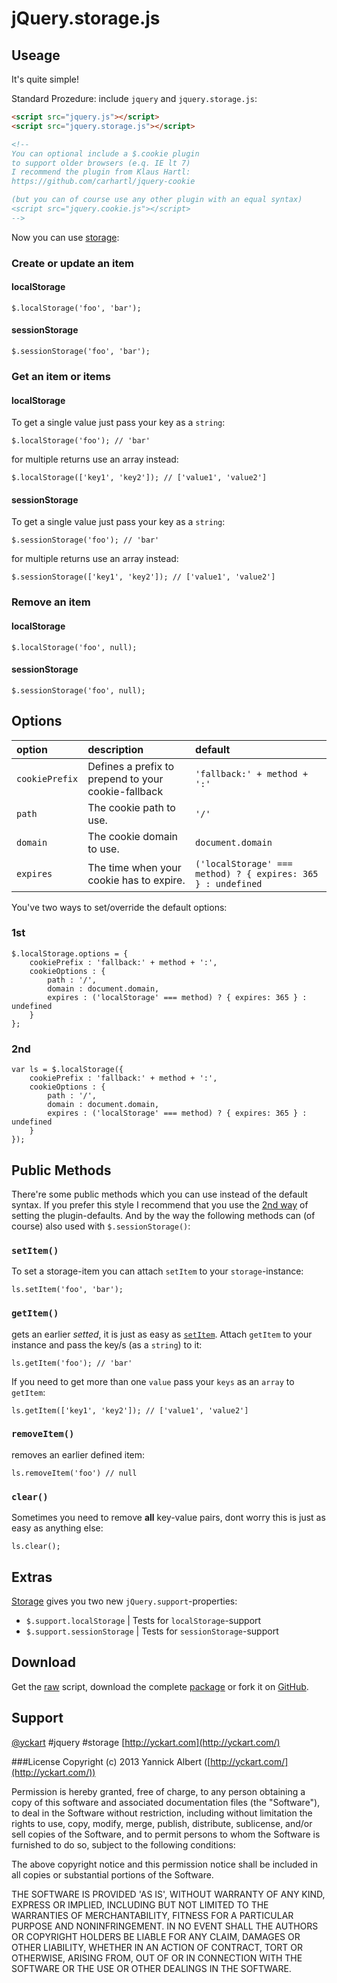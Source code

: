 # jQuery.storage.js

## Useage
It's quite simple!

Standard Prozedure: include `jquery` and `jquery.storage.js`:
```html
<script src="jquery.js"></script>
<script src="jquery.storage.js"></script>

<!--
You can optional include a $.cookie plugin
to support older browsers (e.q. IE lt 7)
I recommend the plugin from Klaus Hartl:
https://github.com/carhartl/jquery-cookie

(but you can of course use any other plugin with an equal syntax)
<script src="jquery.cookie.js"></script>
-->
```

Now you can use [storage](https://github.com/yckart/jquery.storage.js):

### Create or update an item
#### localStorage
    $.localStorage('foo', 'bar');

#### sessionStorage
    $.sessionStorage('foo', 'bar');

### Get an item or items
#### localStorage
To get a single value just pass your key as a `string`:

    $.localStorage('foo'); // 'bar'

for multiple returns use an array instead:

    $.localStorage(['key1', 'key2']); // ['value1', 'value2']

#### sessionStorage
To get a single value just pass your key as a `string`:

    $.sessionStorage('foo'); // 'bar'

for multiple returns use an array instead:

    $.sessionStorage(['key1', 'key2']); // ['value1', 'value2']

### Remove an item
#### localStorage
    $.localStorage('foo', null);

#### sessionStorage
    $.sessionStorage('foo', null);

## Options
| option | description | default |
|:--|:--|:--|
| `cookiePrefix` |  Defines a prefix to prepend to your cookie-fallback | `'fallback:' + method + ':'` |
| `path` |  The cookie path to use. | `'/'` |
| `domain` | The cookie domain to use. | `document.domain` |
| `expires` | The time when your cookie has to expire. | `('localStorage' === method) ? { expires: 365 } : undefined` |

You've two ways to set/override the default options:

### 1st

    $.localStorage.options = {
        cookiePrefix : 'fallback:' + method + ':',
        cookieOptions : {
            path : '/',
            domain : document.domain,
            expires : ('localStorage' === method) ? { expires: 365 } : undefined
        }
    };

### 2nd

    var ls = $.localStorage({
        cookiePrefix : 'fallback:' + method + ':',
        cookieOptions : {
            path : '/',
            domain : document.domain,
            expires : ('localStorage' === method) ? { expires: 365 } : undefined
        }
    });

## Public Methods
There're some public methods which you can use instead of the default syntax.
If you prefer this style I recommend that you use the [2nd way](https://github.com/yckart/jquery.storage.js/blob/master/README.md#2nd) of setting the plugin-defaults.
And by the way the following methods can (of course) also used with `$.sessionStorage()`:



### `setItem()`
To set a storage-item you can attach `setItem` to your `storage`-instance:

    ls.setItem('foo', 'bar');



### `getItem()`
gets an earlier *setted*, it is just as easy as [`setItem`](https://github.com/yckart/jquery.storage.js/blob/master/README.md#setitem).
Attach `getItem` to your instance and pass the key/s (as a `string`) to it:

    ls.getItem('foo'); // 'bar'

If you need to get more than one `value` pass your `keys` as an `array` to `getItem`:

    ls.getItem(['key1', 'key2']); // ['value1', 'value2']



### `removeItem()`
removes an earlier defined item:

    ls.removeItem('foo') // null



### `clear()`
Sometimes you need to remove **all** key-value pairs, dont worry this is just as easy as anything else:

    ls.clear();



## Extras
[Storage](https://github.com/yckart/jquery.storage.js) gives you two new `jQuery.support`-properties:

* `$.support.localStorage` | Tests for `localStorage`-support
* `$.support.sessionStorage` | Tests for `sessionStorage`-support

## Download
 Get the [raw](https://raw.github.com/yckart/jquery.fixer.js/master/jquery.storage.js) script, download the complete [package](https://github.com/yckart/jquery.storage.js/zipball/master) or fork it on [GitHub](https://github.com/yckart/jquery.storage.js/).

## Support

 [@yckart](http://twitter.com/yckart) #jquery #storage
 [http://yckart.com](http://yckart.com/)


###License
Copyright (c) 2013 Yannick Albert ([http://yckart.com/](http://yckart.com/))

Permission is hereby granted, free of charge, to any person obtaining a copy of this software and associated documentation files (the "Software"), to deal in the Software without restriction, including without limitation the rights to use, copy, modify, merge, publish, distribute, sublicense, and/or sell copies of the Software, and to permit persons to whom the Software is furnished to do so, subject to the following conditions:

The above copyright notice and this permission notice shall be included in all copies or substantial portions of the Software.

THE SOFTWARE IS PROVIDED 'AS IS', WITHOUT WARRANTY OF ANY KIND, EXPRESS OR IMPLIED, INCLUDING BUT NOT LIMITED TO THE WARRANTIES OF MERCHANTABILITY, FITNESS FOR A PARTICULAR PURPOSE AND NONINFRINGEMENT. IN NO EVENT SHALL THE AUTHORS OR COPYRIGHT HOLDERS BE LIABLE FOR ANY CLAIM, DAMAGES OR OTHER LIABILITY, WHETHER IN AN ACTION OF CONTRACT, TORT OR OTHERWISE, ARISING FROM, OUT OF OR IN CONNECTION WITH THE SOFTWARE OR THE USE OR OTHER DEALINGS IN THE SOFTWARE.
